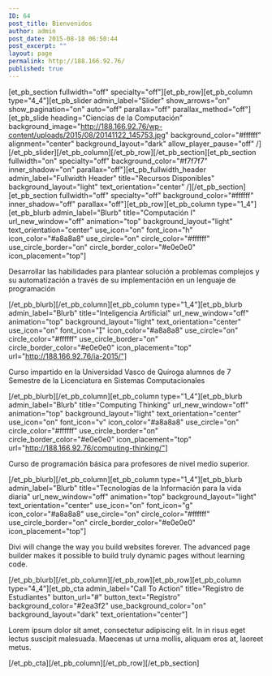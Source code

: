 ```yaml
---
ID: 64
post_title: Bienvenidos
author: admin
post_date: 2015-08-18 06:50:44
post_excerpt: ""
layout: page
permalink: http://188.166.92.76/
published: true
---
```

[et_pb_section fullwidth="off" specialty="off"][et_pb_row][et_pb_column type="4_4"][et_pb_slider admin_label="Slider" show_arrows="on" show_pagination="on" auto="off" parallax="off" parallax_method="off"][et_pb_slide heading="Ciencias de la Computación" background_image="http://188.166.92.76/wp-content/uploads/2015/08/20141122_145753.jpg" background_color="#ffffff" alignment="center" background_layout="dark" allow_player_pause="off" /][/et_pb_slider][/et_pb_column][/et_pb_row][/et_pb_section][et_pb_section fullwidth="on" specialty="off" background_color="#f7f7f7" inner_shadow="on" parallax="off"][et_pb_fullwidth_header admin_label="Fullwidth Header" title="Recursos Disponibles" background_layout="light" text_orientation="center" /][/et_pb_section][et_pb_section fullwidth="off" specialty="off" background_color="#ffffff" inner_shadow="off" parallax="off"][et_pb_row][et_pb_column type="1_4"][et_pb_blurb admin_label="Blurb" title="Computación I" url_new_window="off" animation="top" background_layout="light" text_orientation="center" use_icon="on" font_icon="h" icon_color="#a8a8a8" use_circle="on" circle_color="#ffffff" use_circle_border="on" circle_border_color="#e0e0e0" icon_placement="top"]

Desarrollar las habilidades para plantear solución a problemas complejos y su automatización a través de su implementación en un lenguaje de programación

[/et_pb_blurb][/et_pb_column][et_pb_column type="1_4"][et_pb_blurb admin_label="Blurb" title="Inteligencia Artificial" url_new_window="off" animation="top" background_layout="light" text_orientation="center" use_icon="on" font_icon="" icon_color="#a8a8a8" use_circle="on" circle_color="#ffffff" use_circle_border="on" circle_border_color="#e0e0e0" icon_placement="top" url="http://188.166.92.76/ia-2015/"]

Curso impartido en la Universidad Vasco de Quiroga alumnos de 7 Semestre de la Licenciatura en Sistemas Computacionales

[/et_pb_blurb][/et_pb_column][et_pb_column type="1_4"][et_pb_blurb admin_label="Blurb" title="Computing Thinking" url_new_window="off" animation="top" background_layout="light" text_orientation="center" use_icon="on" font_icon="v" icon_color="#a8a8a8" use_circle="on" circle_color="#ffffff" use_circle_border="on" circle_border_color="#e0e0e0" icon_placement="top" url="http://188.166.92.76/computing-thinking/"]

Curso de programación básica para profesores de nivel medio superior.

[/et_pb_blurb][/et_pb_column][et_pb_column type="1_4"][et_pb_blurb admin_label="Blurb" title="Tecnologías de la Información para la vida diaria" url_new_window="off" animation="top" background_layout="light" text_orientation="center" use_icon="on" font_icon="g" icon_color="#a8a8a8" use_circle="on" circle_color="#ffffff" use_circle_border="on" circle_border_color="#e0e0e0" icon_placement="top"]

Divi will change the way you build websites forever. The advanced page builder makes it possible to build truly dynamic pages without learning code.

[/et_pb_blurb][/et_pb_column][/et_pb_row][et_pb_row][et_pb_column type="4_4"][et_pb_cta admin_label="Call To Action" title="Registro de Estudiantes" button_url="#" button_text="Registro" background_color="#2ea3f2" use_background_color="on" background_layout="dark" text_orientation="center"]

Lorem ipsum dolor sit amet, consectetur adipiscing elit. In in risus eget lectus suscipit malesuada. Maecenas ut urna mollis, aliquam eros at, laoreet metus.

[/et_pb_cta][/et_pb_column][/et_pb_row][/et_pb_section]